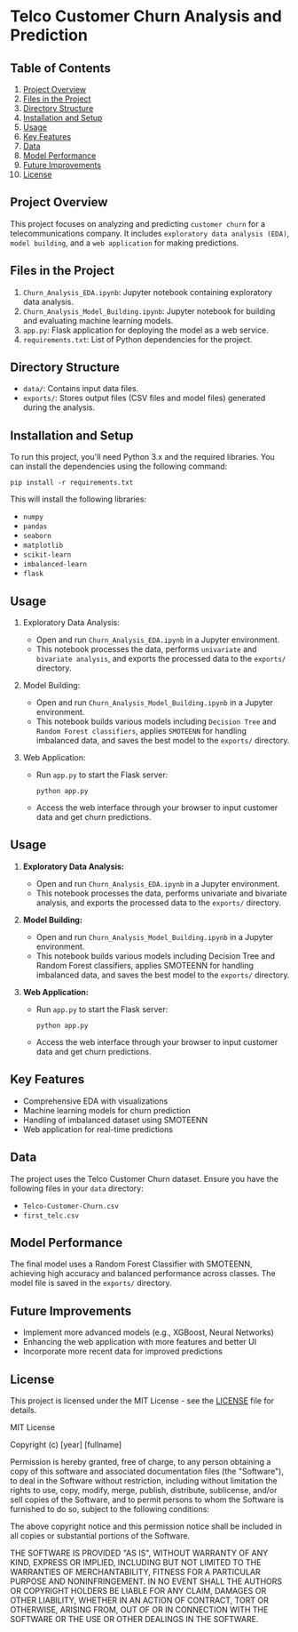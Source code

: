 # Telco Customer Churn Analysis and Prediction

## Table of Contents
1. [Project Overview](#project-overview)
2. [Files in the Project](#files-in-the-project)
3. [Directory Structure](#directory-structure)
4. [Installation and Setup](#installation-and-setup)
5. [Usage](#usage)
6. [Key Features](#key-features)
7. [Data](#data)
8. [Model Performance](#model-performance)
9. [Future Improvements](#future-improvements)
10. [License](#license)

## Project Overview

This project focuses on analyzing and predicting `customer churn` for a telecommunications company. It includes `exploratory data analysis (EDA)`, `model building`, and a `web application` for making predictions.

## Files in the Project

1. `Churn_Analysis_EDA.ipynb`: Jupyter notebook containing exploratory data analysis.
2. `Churn_Analysis_Model_Building.ipynb`: Jupyter notebook for building and evaluating machine learning models.
3. `app.py`: Flask application for deploying the model as a web service.
4. `requirements.txt`: List of Python dependencies for the project.

## Directory Structure

- `data/`: Contains input data files.
- `exports/`: Stores output files (CSV files and model files) generated during the analysis.

## Installation and Setup

To run this project, you'll need Python 3.x and the required libraries. You can install the dependencies using the following command:

```
pip install -r requirements.txt
```

This will install the following libraries:

- `numpy`
- `pandas`
- `seaborn`
- `matplotlib`
- `scikit-learn`
- `imbalanced-learn`
- `flask`

## Usage

1. Exploratory Data Analysis:
   - Open and run `Churn_Analysis_EDA.ipynb` in a Jupyter environment.
   - This notebook processes the data, performs `univariate` and `bivariate analysis`, and exports the processed data to the `exports/` directory.

2. Model Building:
   - Open and run `Churn_Analysis_Model_Building.ipynb` in a Jupyter environment.
   - This notebook builds various models including `Decision Tree` and `Random Forest classifiers`, applies `SMOTEENN` for handling imbalanced data, and saves the best model to the `exports/` directory.

3. Web Application:
   
   - Run `app.py` to start the Flask server:

   
     ```
     python app.py
     ```
   - Access the web interface through your browser to input customer data and get churn predictions.

## Usage

1. **Exploratory Data Analysis:**
   - Open and run `Churn_Analysis_EDA.ipynb` in a Jupyter environment.
   - This notebook processes the data, performs univariate and bivariate analysis, and exports the processed data to the `exports/` directory.

2. **Model Building:**
   - Open and run `Churn_Analysis_Model_Building.ipynb` in a Jupyter environment.
   - This notebook builds various models including Decision Tree and Random Forest classifiers, applies SMOTEENN for handling imbalanced data, and saves the best model to the `exports/` directory.

3. **Web Application:**
   - Run `app.py` to start the Flask server:
     ```
     python app.py
     ```
   - Access the web interface through your browser to input customer data and get churn predictions.

## Key Features

- Comprehensive EDA with visualizations
- Machine learning models for churn prediction
- Handling of imbalanced dataset using SMOTEENN
- Web application for real-time predictions

## Data

The project uses the Telco Customer Churn dataset. Ensure you have the following files in your `data` directory:

- `Telco-Customer-Churn.csv`
- `first_telc.csv`

## Model Performance

The final model uses a Random Forest Classifier with SMOTEENN, achieving high accuracy and balanced performance across classes. The model file is saved in the `exports/` directory.

## Future Improvements

- Implement more advanced models (e.g., XGBoost, Neural Networks)
- Enhancing the web application with more features and better UI
- Incorporate more recent data for improved predictions

## License

This project is licensed under the MIT License - see the [LICENSE](LICENSE) file for details.

MIT License

Copyright (c) [year] [fullname]

Permission is hereby granted, free of charge, to any person obtaining a copy
of this software and associated documentation files (the "Software"), to deal
in the Software without restriction, including without limitation the rights
to use, copy, modify, merge, publish, distribute, sublicense, and/or sell
copies of the Software, and to permit persons to whom the Software is
furnished to do so, subject to the following conditions:

The above copyright notice and this permission notice shall be included in all
copies or substantial portions of the Software.

THE SOFTWARE IS PROVIDED "AS IS", WITHOUT WARRANTY OF ANY KIND, EXPRESS OR
IMPLIED, INCLUDING BUT NOT LIMITED TO THE WARRANTIES OF MERCHANTABILITY,
FITNESS FOR A PARTICULAR PURPOSE AND NONINFRINGEMENT. IN NO EVENT SHALL THE
AUTHORS OR COPYRIGHT HOLDERS BE LIABLE FOR ANY CLAIM, DAMAGES OR OTHER
LIABILITY, WHETHER IN AN ACTION OF CONTRACT, TORT OR OTHERWISE, ARISING FROM,
OUT OF OR IN CONNECTION WITH THE SOFTWARE OR THE USE OR OTHER DEALINGS IN THE
SOFTWARE.
